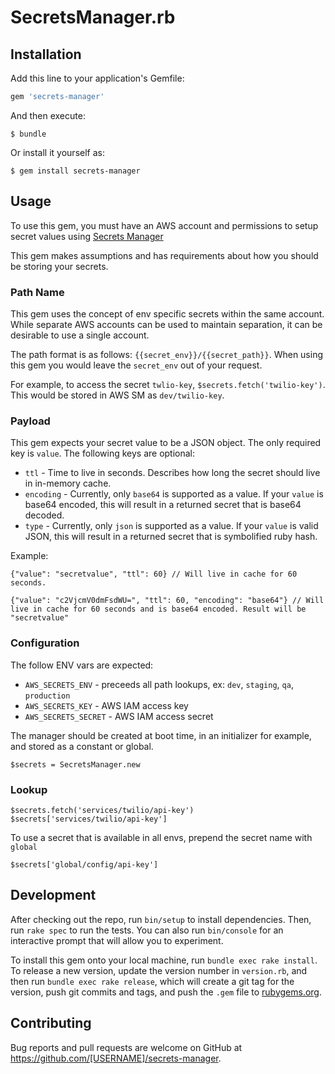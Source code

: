 # SecretsManager.rb

## Installation

Add this line to your application's Gemfile:

```ruby
gem 'secrets-manager'
```

And then execute:

    $ bundle

Or install it yourself as:

    $ gem install secrets-manager

## Usage

To use this gem, you must have an AWS account and permissions to setup secret values using [Secrets Manager](https://aws.amazon.com/secrets-manager/)

This gem makes assumptions and has requirements about how you should be storing your secrets.

### Path Name
This gem uses the concept of env specific secrets within the same account. While separate AWS accounts can be used to maintain separation, it can be desirable to use a single account.

The path format is as follows: `{{secret_env}}/{{secret_path}}`. When using this gem you would leave the `secret_env` out of your request.

For example, to access the secret `twlio-key`, `$secrets.fetch('twilio-key')`. This would be stored in AWS SM as `dev/twilio-key`.

### Payload
This gem expects your secret value to be a JSON object. The only required key is `value`. The following keys are optional:
* `ttl` - Time to live in seconds. Describes how long the secret should live in in-memory cache.
* `encoding` - Currently, only `base64` is supported as a value. If your `value` is base64 encoded, this will result in a returned secret that is base64 decoded.
* `type` - Currently, only `json` is supported as a value. If your `value` is valid JSON, this will result in a returned secret that is symbolified ruby hash.

Example:
```
{"value": "secretvalue", "ttl": 60} // Will live in cache for 60 seconds.
```

```
{"value": "c2VjcmV0dmFsdWU=", "ttl": 60, "encoding": "base64"} // Will live in cache for 60 seconds and is base64 encoded. Result will be "secretvalue"
```

### Configuration
The follow ENV vars are expected:
* `AWS_SECRETS_ENV` - preceeds all path lookups, ex: `dev`, `staging`, `qa`, `production`
* `AWS_SECRETS_KEY` - AWS IAM access key
* `AWS_SECRETS_SECRET` - AWS IAM access secret

The manager should be created at boot time, in an initializer for example, and stored as a constant or global.
```
$secrets = SecretsManager.new
```

### Lookup
```
$secrets.fetch('services/twilio/api-key')
$secrets['services/twilio/api-key']
```

To use a secret that is available in all envs, prepend the secret name with `global`
```
$secrets['global/config/api-key']
```

## Development

After checking out the repo, run `bin/setup` to install dependencies. Then, run `rake spec` to run the tests. You can also run `bin/console` for an interactive prompt that will allow you to experiment.

To install this gem onto your local machine, run `bundle exec rake install`. To release a new version, update the version number in `version.rb`, and then run `bundle exec rake release`, which will create a git tag for the version, push git commits and tags, and push the `.gem` file to [rubygems.org](https://rubygems.org).

## Contributing

Bug reports and pull requests are welcome on GitHub at https://github.com/[USERNAME]/secrets-manager.
